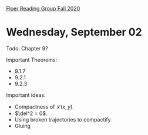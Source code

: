 [Floer Reading Group Fall 2020](../../../../Floer%20Reading%20Group%20Fall%202020.md)

# Wednesday, September 02

Todo: Chapter 9?

Important Theorems:

- 9.1.7
- 9.2.1
- 9.2.3


Important ideas:

- Compactness of $\mathcal{L}(x, y)$.
- $\del^2 = 0$.
- Using broken trajectories to compactify
- Gluing

